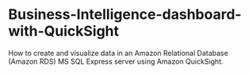 # Business-Intelligence-dashboard-with-QuickSight
How to create and visualize data in an Amazon Relational Database (Amazon RDS) MS SQL Express server using Amazon QuickSight.
